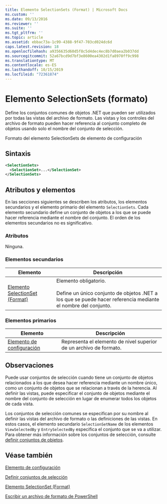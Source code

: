 ```yaml
---
title: Elemento SelectionSets (Format) | Microsoft Docs
ms.custom: ''
ms.date: 09/13/2016
ms.reviewer: ''
ms.suite: ''
ms.tgt_pltfrm: ''
ms.topic: article
ms.assetid: ebbac73a-1c99-4388-9f47-703cd024dc6d
caps.latest.revision: 18
ms.openlocfilehash: a9356635d60d5f8c5d4dec4ec8b7d0aea2b037dd
ms.sourcegitcommit: 52a67bcd9d7bf3e8600ea4302d1fa8970ff9c998
ms.translationtype: MT
ms.contentlocale: es-ES
ms.lasthandoff: 10/15/2019
ms.locfileid: "72361874"
---
```

# <a name="selectionsets-element-format"></a>Elemento SelectionSets (formato)

Define los conjuntos comunes de objetos .NET que pueden ser utilizados por todas las vistas del archivo de formato. Las vistas y los controles del archivo de formato pueden hacer referencia al conjunto completo de objetos usando solo el nombre del conjunto de selección.

Formato del elemento SelectionSets de elemento de configuración

## <a name="syntax"></a>Sintaxis

```xml
<SelectionSets>
  <SelectionSet>...</SelectionSet>
</SelectionSets>
```

## <a name="attributes-and-elements"></a>Atributos y elementos

En las secciones siguientes se describen los atributos, los elementos secundarios y el elemento primario del elemento `SelectionSets`. Cada elemento secundario define un conjunto de objetos a los que se puede hacer referencia mediante el nombre del conjunto. El orden de los elementos secundarios no es significativo.

### <a name="attributes"></a>Atributos

Ninguna.

### <a name="child-elements"></a>Elementos secundarios

|Elemento|Descripción|
|-------------|-----------------|
|[Elemento SelectionSet (Format)](./selectionset-element-format.md)|Elemento obligatorio.<br /><br /> Define un único conjunto de objetos .NET a los que se puede hacer referencia mediante el nombre del conjunto.|

### <a name="parent-elements"></a>Elementos primarios

|Elemento|Descripción|
|-------------|-----------------|
|[Elemento de configuración](./configuration-element-format.md)|Representa el elemento de nivel superior de un archivo de formato.|

## <a name="remarks"></a>Observaciones

Puede usar conjuntos de selección cuando tiene un conjunto de objetos relacionados a los que desea hacer referencia mediante un nombre único, como un conjunto de objetos que se relacionan a través de la herencia. Al definir las vistas, puede especificar el conjunto de objetos mediante el nombre del conjunto de selección en lugar de enumerar todos los objetos de cada vista.

Los conjuntos de selección comunes se especifican por su nombre al definir las vistas del archivo de formato o las definiciones de las vistas. En estos casos, el elemento secundario `SelectionSetName` de los elementos `ViewSelectedBy` y `EntrySelectedBy` especifica el conjunto que se va a utilizar. Para obtener más información sobre los conjuntos de selección, consulte [definir conjuntos de objetos](./defining-selection-sets.md).

## <a name="see-also"></a>Véase también

[Elemento de configuración](./configuration-element-format.md)

[Definir conjuntos de selección](./defining-selection-sets.md)

[Elemento SelectionSet (Format)](./selectionset-element-format.md)

[Escribir un archivo de formato de PowerShell](./writing-a-powershell-formatting-file.md)
